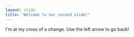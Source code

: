 ```yaml
---
layout: slide
title: "Welcome to our second slide!"
---
```

I'm at my cross of a change.
Use the left arrow to go back!
